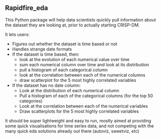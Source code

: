 ## Rapidfire_eda

This Python package will help data scientists quickly pull information about the dataset they are looking at, prior to actually starting CRISP-DM. 

It lets users:
- Figures out whether the dataset is time based or not
- Handles strange date formats
- If the dataset is time based, then:
    - look at the evolution of each numerical value over time
    - sum each numerical column over time and look at its distribution
    - pull a histogram of each categorical column
    - look at the correlation between each of the numerical columns
    - draw scatterplot for the 5 most highly correlated variables
- If the dataset has no date column:
    - Look at the distribution of each numerical column
    - Pull a histogram of each of the categorical columns (for the top 50 categories)
    - Look at the correlation between each of the numerical variables
    - Draw scatterplots for the 5 most highly correlated variables
    
It should be super lightweight and easy to run, mostly aimed at providing some quick visualisations for time series data, and not competing with the many quick eda solutions already out there (autoviz, sweetviz, etc)